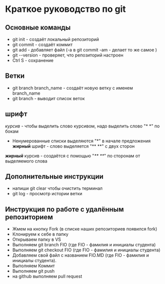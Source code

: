# Краткое руководство по git 
## Основные команды 
* git init - создаёт локальный репозиторий 
* git commit - создаёт коммит 
* git add - добавляет  файл (-а в git commit -am - делает то же самое )
* git --version - проверяет, что репозиторий настроен
* Ctrl S - сохранение 
## Ветки 
* git branch branch_name - создаёт новую ветку с именем branch_name
* git branch - выводит список веток 
## шрифт 
*курсив* - чтобы выделить слово курсивом, надо выделить слово "* *" по бокам
* Ненумерованные списки выделяются "*" в начале предложения 
**жирный** шрифт  - слово выделяется "** **" с двух сторон

_**жирный**_ курсив - создаётся с помощью "_** **_" по сторонам от выделяемого слова
## Дополнительные инструкции 
* напиши git clear чтобы очистить терминал 
* git log - просмотр истории ветки 
## Инструкция по работе с удалённым репозиторием 
* Жмем на кнопку Fork (в списке наших репозиториев появился fork)
* Клонируем к себе в папку
* Открываем папку в VS
* Выполняем git branch FIO (где FIO - фамилия и инициалы студента)
* Выполняем git checkout FIO (где FIO - фамилия и инициалы студента)
* Добавляем свой файл с названием FIO.MD (где FIO - фамилия и инициалы студента). 
* Выполняем Коммит
* Выполняем git push 
* на github выполняем pull request